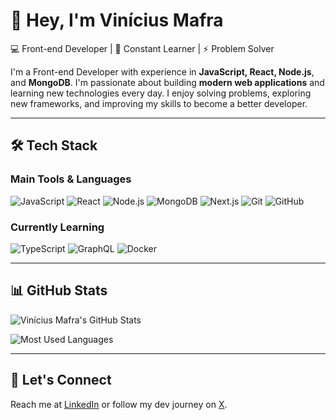 # 👋 Hey, I'm Vinícius Mafra

💻 Front-end Developer | 🚀 Constant Learner | ⚡ Problem Solver

I'm a Front-end Developer with experience in **JavaScript, React, Node.js**, and **MongoDB**. I'm passionate about building **modern web applications** and learning new technologies every day. I enjoy solving problems, exploring new frameworks, and improving my skills to become a better developer.

---

## 🛠️ Tech Stack

### Main Tools & Languages
![JavaScript](https://img.shields.io/badge/-JavaScript-F7DF1E?style=for-the-badge&logo=javascript&logoColor=black)
![React](https://img.shields.io/badge/-React-61DAFB?style=for-the-badge&logo=react&logoColor=black)
![Node.js](https://img.shields.io/badge/-Node.js-339933?style=for-the-badge&logo=node.js&logoColor=white)
![MongoDB](https://img.shields.io/badge/-MongoDB-47A248?style=for-the-badge&logo=mongodb&logoColor=white)
![Next.js](https://img.shields.io/badge/-Next.js-000000?style=for-the-badge&logo=next.js&logoColor=white)
![Git](https://img.shields.io/badge/-Git-F05032?style=for-the-badge&logo=git&logoColor=white)
![GitHub](https://img.shields.io/badge/-GitHub-181717?style=for-the-badge&logo=github&logoColor=white)

### Currently Learning
![TypeScript](https://img.shields.io/badge/-TypeScript-3178C6?style=for-the-badge&logo=typescript&logoColor=white)
![GraphQL](https://img.shields.io/badge/-GraphQL-E10098?style=for-the-badge&logo=graphql&logoColor=white)
![Docker](https://img.shields.io/badge/-Docker-2496ED?style=for-the-badge&logo=docker&logoColor=white)

---

## 📊 GitHub Stats

![Vinícius Mafra's GitHub Stats](https://github-readme-stats.vercel.app/api?username=SEU_USUARIO_GITHUB&show_icons=true&theme=dark)

![Most Used Languages](https://github-readme-stats.vercel.app/api/top-langs/?username=SEU_USUARIO_GITHUB&layout=compact&theme=dark)

---

## 🚀 Let's Connect

Reach me at [LinkedIn](https://www.linkedin.com/in/seu-linkedin) or follow my dev journey on [X](https://x.com/seu-usuario).
